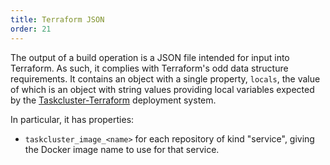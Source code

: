 ```yaml
---
title: Terraform JSON
order: 21
---
```


The output of a build operation is a JSON file intended for input into
Terraform.  As such, it complies with Terraform's odd data structure
requirements.  It contains an object with a single property, `locals`, the
value of which is an object with string values providing local variables
expected by the
[Taskcluster-Terraform](https://github.com/taskcluster/taskcluster/tree/master/infrastructure/terraform)
deployment system.

In particular, it has properties:

 * `taskcluster_image_<name>` for each repository of kind "service", giving the Docker image name to use for that service.
